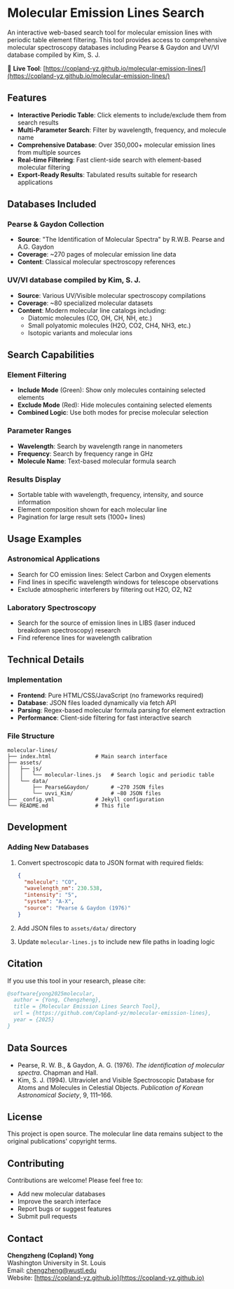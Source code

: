 # Molecular Emission Lines Search

An interactive web-based search tool for molecular emission lines with periodic table element filtering. This tool provides access to comprehensive molecular spectroscopy databases including Pearse & Gaydon and UV/VI database compiled by Kim, S. J.

🔗 **Live Tool**: [https://copland-yz.github.io/molecular-emission-lines/](https://copland-yz.github.io/molecular-emission-lines/)

## Features

- **Interactive Periodic Table**: Click elements to include/exclude them from search results
- **Multi-Parameter Search**: Filter by wavelength, frequency, and molecule name
- **Comprehensive Database**: Over 350,000+ molecular emission lines from multiple sources
- **Real-time Filtering**: Fast client-side search with element-based molecular filtering
- **Export-Ready Results**: Tabulated results suitable for research applications

## Databases Included

### Pearse & Gaydon Collection

- **Source**: "The Identification of Molecular Spectra" by R.W.B. Pearse and A.G. Gaydon
- **Coverage**: ~270 pages of molecular emission line data
- **Content**: Classical molecular spectroscopy references

### UV/VI database compiled by Kim, S. J.

- **Source**: Various UV/Visible molecular spectroscopy compilations
- **Coverage**: ~80 specialized molecular datasets
- **Content**: Modern molecular line catalogs including:
  - Diatomic molecules (CO, OH, CH, NH, etc.)
  - Small polyatomic molecules (H2O, CO2, CH4, NH3, etc.)
  - Isotopic variants and molecular ions

## Search Capabilities

### Element Filtering

- **Include Mode** (Green): Show only molecules containing selected elements
- **Exclude Mode** (Red): Hide molecules containing selected elements  
- **Combined Logic**: Use both modes for precise molecular selection

### Parameter Ranges

- **Wavelength**: Search by wavelength range in nanometers
- **Frequency**: Search by frequency range in GHz
- **Molecule Name**: Text-based molecular formula search

### Results Display

- Sortable table with wavelength, frequency, intensity, and source information
- Element composition shown for each molecular line
- Pagination for large result sets (1000+ lines)

## Usage Examples

### Astronomical Applications

- Search for CO emission lines: Select Carbon and Oxygen elements
- Find lines in specific wavelength windows for telescope observations
- Exclude atmospheric interferers by filtering out H2O, O2, N2

### Laboratory Spectroscopy

- Search for the source of emission lines in LIBS (laser induced breakdown spectroscopy) research
- Find reference lines for wavelength calibration

## Technical Details

### Implementation

- **Frontend**: Pure HTML/CSS/JavaScript (no frameworks required)
- **Database**: JSON files loaded dynamically via fetch API
- **Parsing**: Regex-based molecular formula parsing for element extraction
- **Performance**: Client-side filtering for fast interactive search

### File Structure

```
molecular-lines/
├── index.html              # Main search interface
├── assets/
│   ├── js/
│   │   └── molecular-lines.js   # Search logic and periodic table
│   └── data/
│       ├── Pearse&Gaydon/       # ~270 JSON files
│       └── uvvi_Kim/            # ~80 JSON files
├── _config.yml             # Jekyll configuration
└── README.md               # This file
```

## Development

### Adding New Databases

1. Convert spectroscopic data to JSON format with required fields:
   
   ```json
   {
     "molecule": "CO",
     "wavelength_nm": 230.538,
     "intensity": "5",
     "system": "A-X",
     "source": "Pearse & Gaydon (1976)"
   }
   ```
2. Add JSON files to `assets/data/` directory
3. Update `molecular-lines.js` to include new file paths in loading logic

## Citation

If you use this tool in your research, please cite:

```bibtex
@software{yong2025molecular,
  author = {Yong, Chengzheng},
  title = {Molecular Emission Lines Search Tool},
  url = {https://github.com/Copland-yz/molecular-emission-lines},
  year = {2025}
}
```

## Data Sources

- Pearse, R. W. B., & Gaydon, A. G. (1976). *The identification of molecular spectra*. Chapman and Hall.
- Kim, S. J. (1994). Ultraviolet and Visible Spectroscopic Database for Atoms and Molecules in Celestial Objects. *Publication of Korean Astronomical Society*, 9, 111–166.

## License

This project is open source. The molecular line data remains subject to the original publications' copyright terms.

## Contributing

Contributions are welcome! Please feel free to:

- Add new molecular databases
- Improve the search interface
- Report bugs or suggest features
- Submit pull requests

## Contact

**Chengzheng (Copland) Yong**  
Washington University in St. Louis  
Email: chengzheng@wustl.edu  
Website: [https://copland-yz.github.io](https://copland-yz.github.io)
